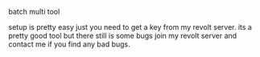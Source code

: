 batch multi tool 

setup is pretty easy just you need to get a key from my revolt server.
its a pretty good tool but there still is some bugs join my revolt server and contact me if you find any bad bugs.
